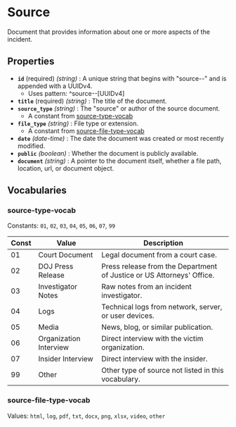 # Source

Document that provides information about one or more aspects of the incident.

## Properties

- **`id`** (required) *(string)* : A unique string that begins with "source--" and is appended with a UUIDv4.
  - Uses pattern: ^source--[UUIDv4]
- **`title`** (required) *(string)* : The title of the document.
- **`source_type`** *(string)* : The "source" or author of the source document.
	- A constant from [source-type-vocab](#source-type-vocab)
- **`file_type`** *(string)* : File type or extension.
	- A constant from [source-file-type-vocab](#source-file-type-vocab)
- **`date`** *(date-time)* : The date the document was created or most recently modified.
- **`public`** *(boolean)* : Whether the document is publicly available.
- **`document`** *(string)* : A pointer to the document itself, whether a file path, location, url, or document object.

## Vocabularies

### source-type-vocab

Constants: `01`, `02`, `03`, `04`, `05`, `06`, `07`, `99`

| Const | Value | Description |
| --- | --- | --- |
| 01 | Court Document | Legal document from a court case.|
| 02 | DOJ Press Release | Press release from the Department of Justice or US Attorneys' Office.|
| 03 | Investigator Notes | Raw notes from an incident investigator.|
| 04 | Logs | Technical logs from network, server, or user devices.|
| 05 | Media | News, blog, or similar publication.|
| 06 | Organization Interview | Direct interview with the victim organization.|
| 07 | Insider Interview | Direct interview with the insider.|
| 99 | Other | Other type of source not listed in this vocabulary.|

### source-file-type-vocab

Values: `html`, `log`, `pdf`, `txt`, `docx`, `png`, `xlsx`, `video`, `other`

